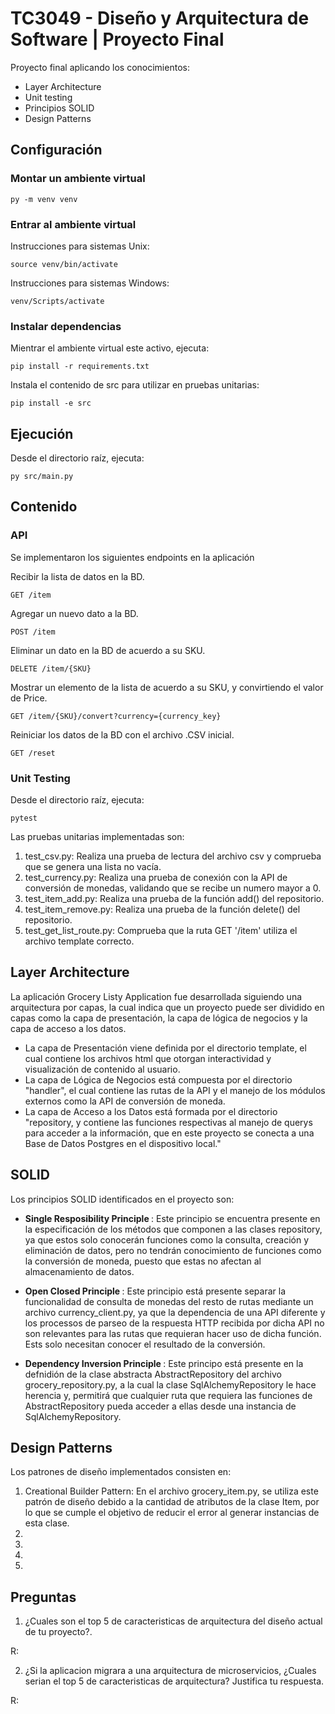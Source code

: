 # TC3049 - Diseño y Arquitectura de Software | Proyecto Final

Proyecto final aplicando los conocimientos:

- Layer Architecture
- Unit testing
- Principios SOLID
- Design Patterns


## Configuración

### Montar un ambiente virtual

    py -m venv venv


### Entrar al ambiente virtual

Instrucciones para sistemas Unix:

    source venv/bin/activate

Instrucciones para sistemas Windows:

    venv/Scripts/activate


### Instalar dependencias

Mientrar el ambiente virtual este activo, ejecuta:

    pip install -r requirements.txt

Instala el contenido de src para utilizar en pruebas unitarias:

    pip install -e src


## Ejecución

Desde el directorio raíz, ejecuta:

    py src/main.py


## Contenido

### API

Se implementaron los siguientes endpoints en la aplicación

Recibir la lista de datos en la BD.

    GET /item

Agregar un nuevo dato a la BD.

    POST /item

Eliminar un dato en la BD de acuerdo a su SKU.

    DELETE /item/{SKU}

Mostrar un elemento de la lista de acuerdo a su SKU, y convirtiendo el valor de Price.

    GET /item/{SKU}/convert?currency={currency_key}

Reiniciar los datos de la BD con el archivo .CSV inicial.

    GET /reset


### Unit Testing

Desde el directorio raíz, ejecuta:

    pytest

Las pruebas unitarias implementadas son:

1. test_csv.py: Realiza una prueba de lectura del archivo csv y comprueba que se genera una lista no vacía. 
2. test_currency.py: Realiza una prueba de conexión con la API de conversión de monedas, validando que se recibe un numero mayor a 0.
3. test_item_add.py: Realiza una prueba de la función add() del repositorio.
4. test_item_remove.py: Realiza una prueba de la función delete() del repositorio.
5. test_get_list_route.py: Comprueba que la ruta GET '/item' utiliza el archivo template correcto.


## Layer Architecture

La aplicación Grocery Listy Application fue desarrollada siguiendo una arquitectura por capas, la cual indica que un proyecto puede ser dividido en capas como la capa de presentación, la capa de lógica de negocios y la capa de acceso a los datos.

- La capa de Presentación viene definida por el directorio template, el cual contiene los archivos html que otorgan interactividad y visualización de contenido al usuario.
- La capa de Lógica de Negocios está compuesta por el directorio "handler", el cual contiene las rutas de la API y el manejo de los módulos externos como la API de conversión de moneda.
- La capa de Acceso a los Datos está formada por el directorio "repository, y contiene las funciones respectivas al manejo de querys para acceder a la información, que en este proyecto se conecta a una Base de Datos Postgres en el dispositivo local."


## SOLID

Los principios SOLID identificados en el proyecto son:

- <b> Single Resposibility Principle </b>: Este principio se encuentra presente en la especificación de los métodos que componen a las clases repository, ya que estos solo conocerán funciones como la consulta, creación y eliminación de datos, pero no tendrán conocimiento de funciones como la conversión de moneda, puesto que estas no afectan al almacenamiento de datos.

- <b> Open Closed Principle </b>: Este principio está presente separar la funcionalidad de consulta de monedas del resto de rutas mediante un archivo currency_client.py, ya que la dependencia de una API diferente y los processos de parseo de la respuesta HTTP recibida por dicha API no son relevantes para las rutas que requieran hacer uso de dicha función. Ests solo necesitan conocer el resultado de la conversión.

- <b> Dependency Inversion Principle </b>: Este principo está presente en la defnidión de la clase abstracta AbstractRepository del archivo grocery_repository.py, a la cual la clase SqlAlchemyRepository le hace herencia y, permitirá que cualquier ruta que requiera las funciones de AbstractRepository pueda acceder a ellas desde una instancia de SqlAlchemyRepository.


## Design Patterns

Los patrones de diseño implementados consisten en:

1. Creational Builder Pattern: En el archivo grocery_item.py, se utiliza este patrón de diseño debido a la cantidad de atributos de la clase Item, por lo que se cumple el objetivo de reducir el error al generar instancias de esta clase.
2. 
3. 
4. 
5. 

## Preguntas

1. ¿Cuales son el top 5 de caracteristicas de arquitectura del diseño actual de tu proyecto?.

R: 
    
2. ¿Si la aplicacion migrara a una arquitectura de microservicios, ¿Cuales serian el top 5 de caracteristicas de arquitectura? Justifica tu respuesta.

R: